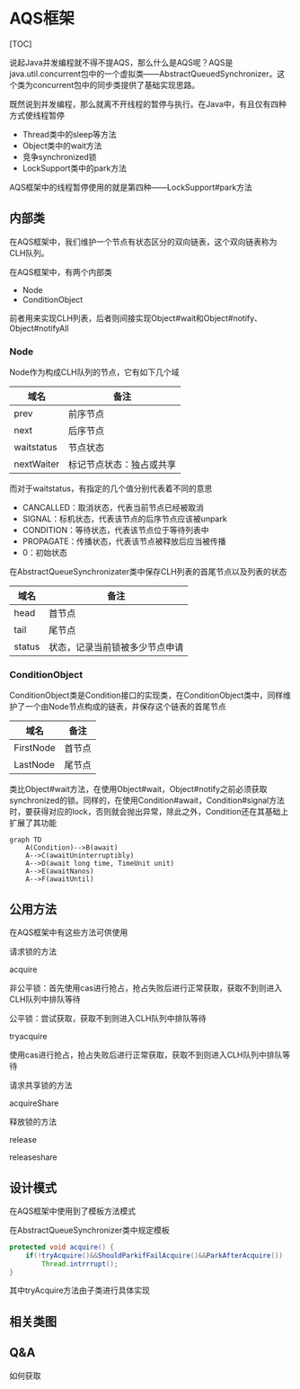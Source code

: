 # AQS框架

[TOC]

说起Java并发编程就不得不提AQS，那么什么是AQS呢？AQS是java.util.concurrent包中的一个虚拟类——AbstractQueuedSynchronizer。这个类为concurrent包中的同步类提供了基础实现思路。

既然说到并发编程，那么就离不开线程的暂停与执行。在Java中，有且仅有四种方式使线程暂停

- Thread类中的sleep等方法
- Object类中的wait方法
- 竞争synchronized锁
- LockSupport类中的park方法

AQS框架中的线程暂停使用的就是第四种——LockSupport#park方法



## 内部类

在AQS框架中，我们维护一个节点有状态区分的双向链表，这个双向链表称为CLH队列。

在AQS框架中，有两个内部类

- Node
- ConditionObject

前者用来实现CLH列表，后者则间接实现Object#wait和Object#notify、Object#notifyAll

### Node

Node作为构成CLH队列的节点，它有如下几个域

| 域名       | 备注                     |
| ---------- | ------------------------ |
| prev       | 前序节点                 |
| next       | 后序节点                 |
| waitstatus | 节点状态                 |
| nextWaiter | 标记节点状态：独占或共享 |

而对于waitstatus，有指定的几个值分别代表着不同的意思

- CANCALLED：取消状态，代表当前节点已经被取消
- SIGNAL：标机状态，代表该节点的后序节点应该被unpark
- CONDITION：等待状态，代表该节点位于等待列表中
- PROPAGATE：传播状态，代表该节点被释放后应当被传播
- 0：初始状态

在AbstractQueueSynchronizater类中保存CLH列表的首尾节点以及列表的状态

| 域名   | 备注                           |
| ------ | ------------------------------ |
| head   | 首节点                         |
| tail   | 尾节点                         |
| status | 状态，记录当前锁被多少节点申请 |



### ConditionObject

ConditionObject类是Condition接口的实现类，在ConditionObject类中，同样维护了一个由Node节点构成的链表，并保存这个链表的首尾节点

| 域名      | 备注   |
| --------- | ------ |
| FirstNode | 首节点 |
| LastNode  | 尾节点 |

类比Object#wait方法，在使用Object#wait，Object#notify之前必须获取synchronized的锁。同样的，在使用Condition#await，Condition#signal方法时，要获得对应的lock，否则就会抛出异常，除此之外，Condition还在其基础上扩展了其功能

```mermaid
graph TD
	A(Condition)-->B(await)
	A-->C(awaitUninterruptibly)
	A-->D(await long time, TimeUnit unit)
	A-->E(awaitNanos)
	A-->F(awaitUntil)
```



## 公用方法

在AQS框架中有这些方法可供使用

请求锁的方法

acquire

非公平锁：首先使用cas进行抢占，抢占失败后进行正常获取，获取不到则进入CLH队列中排队等待

公平锁：尝试获取，获取不到则进入CLH队列中排队等待

tryacquire

使用cas进行抢占，抢占失败后进行正常获取，获取不到则进入CLH队列中排队等待

请求共享锁的方法

acquireShare

释放锁的方法

release

releaseshare

## 设计模式

在AQS框架中使用到了模板方法模式

在AbstractQueueSynchronizer类中规定模板

```java
protected void acquire() {
    if(!tryAcquire()&&ShouldParkifFailAcquire()&&ParkAfterAcquire())
        Thread.intrrrupt();
}
```

其中tryAcquire方法由子类进行具体实现

## 相关类图

## Q&A

如何获取